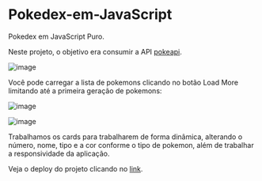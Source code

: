 # Pokedex-em-JavaScript
Pokedex em JavaScript Puro.

Neste projeto, o objetivo era consumir a API [pokeapi](https://pokeapi.co/).

![image](https://user-images.githubusercontent.com/100444673/204294998-6e850b8b-7405-4209-af81-d8c568b0353e.png)

Você pode carregar a lista de pokemons clicando no botão Load More limitando até a primeira geração de pokemons:

![image](https://user-images.githubusercontent.com/100444673/204298965-632b342b-ef8a-4a87-9fd8-2df1f57784d3.png)

![image](https://user-images.githubusercontent.com/100444673/204299379-98bcb06c-78e8-4f36-8144-b27b425b70be.png)

Trabalhamos os cards para trabalharem de forma dinâmica, alterando o número, nome, tipo e a cor conforme o tipo de pokemon, além de trabalhar a responsividade da aplicação.

Veja o deploy do projeto clicando no [link](https://hudsonretonde.github.io/Pokedex-em-JavaScript/).

